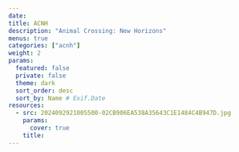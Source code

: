 ```yaml
---
date: 
title: ACNH
description: "Animal Crossing: New Horizons"
menus: true
categories: ["acnh"]
weight: 2
params:
  featured: false
  private: false
  theme: dark
  sort_order: desc
  sort_by: Name # Exif.Date
resources:
  - src: 2024092921005500-02CB906EA538A35643C1E1484C4B947D.jpg
    params:
      cover: true
    title: 
---
```

